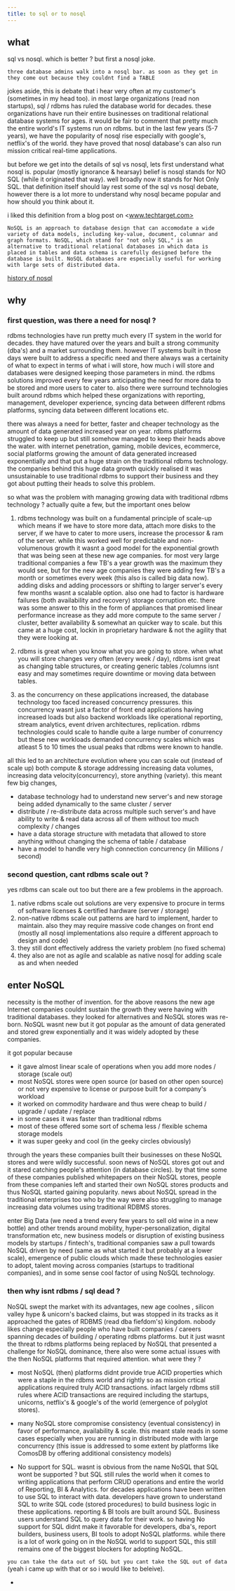 ```yaml
---
title: to sql or to nosql
---
```


## what

sql vs nosql. which is better ? but first a nosql joke.

`three database admins walk into a nosql bar. as soon as they get in they come out because they couldnt find a TABLE`

jokes aside, this is debate that i hear very often at my customer's (sometimes in my head too). in most large organizations (read non startups), sql / rdbms has ruled the database world for decades. these organizations have run their entire businesses on traditional relational database systems for ages. it would be fair to comment that pretty much the entire world's IT systems run on rdbms. but in the last few years (5-7 years), we have the popularity of nosql rise especially with google's, netflix's of the world. they have proved that nosql database's can also run mission critical real-time applications.

but before we get into the details of sql vs nosql, lets first understand what nosql is.
popular (mostly ignorance & hearsay) belief is nosql stands for NO SQL (while it originated that way). well broadly now it stands for Not Only SQL. that definition itself should lay rest some of the sql vs nosql debate, however there is a lot more to understand why nosql became popular and how should you think about it.

i liked this definition from a blog post on <www.techtarget.com>

`NoSQL is an approach to database design that can accomodate a wide variety of data models, including key-value, document, columnar and graph formats. NoSQL, which stand for "not only SQL," is an alternative to traditional relational databases in which data is placed in tables and data schema is carefully designed before the database is built. NoSQL databases are especially useful for working with large sets of distributed data.`

[history of nosql](https://en.wikipedia.org/wiki/NoSQL)

## why

### first question, was there a need for nosql ?

rdbms technologies have run pretty much every IT system in the world for decades. they have matured over the years and built a strong community (dba's) and a market surrounding them. however IT systems built in those days were built to address a specific need and there always was a certainity of what to expect in terms of what i will store, how much i will store and databases were designed keeping those parameters in mind. the rdbms solutions improved every few years anticipating the need for more data to be stored and more users to cater to. also there were surround technologies built around rdbms which helped these organizations with reporting, management, developer experience, syncing data between different rdbms platforms, syncing data between different locations etc.

there was always a need for better, faster and cheaper technology as the amount of data generated increased year on year. rdbms platforms struggled to keep up but still somehow managed to keep their heads above the water. with internet penetration, gaming, mobile devices, ecommerce, social platforms growing the amount of data generated increased exponentially and that put a huge strain on the traditional rdbms technology. the companies behind this huge data growth quickly realised it was unsustainable to use traditional rdbms to support their business and they got about putting their heads to solve this problem.

so what was the problem with managing growing data with traditional rdbms technology ? actually quite a few, but the important ones below

1. rdbms technology was built on a fundamental principle of scale-up which means if we have to store more data, attach more disks to the server, if we have to cater to more users, increase the processor & ram of the server. while this worked well for predictable and non-volumenous growth it wasnt a good model for the exponential growth that was being seen at these new age companies. for most very large traditional companies a few TB's a year growth was the maximum they would see, but for the new age companies they were adding few TB's a month or sometimes every week (this also is called big data now). adding disks and adding processors or shifting to larger server's every few months wasnt a scalable option. also one had to factor is hardware failures (both availability and recovery) storage corruption etc. there was some answer to this in the form of appliances that promised linear performance increase as they add more compute to the same server / cluster, better availability & somewhat an quicker way to scale.  but this came at a huge cost, lockin in proprietary hardware & not the agility that they were looking at. 

2. rdbms is great when you know what you are going to store. when what you will store changes very often (every week / day), rdbms isnt great as changing table structures, or creating generic tables /columns isnt easy and may sometimes require downtime or moving data between tables.

3. as the concurrency on these applications increased, the database technology too faced increased concurrency pressures. this concurrency wasnt just a factor of front end applications having increased loads but also backend workloads like operational reporting, stream analytics, event driven architectures, replication. rdbms technologies could scale to handle quite a large number of conurrency but these new workloads demanded concurrency scales which was atleast 5 to 10 times the usual peaks that rdbms were known to handle.

all this led to an architecture evolution where you can scale out (instead of scale up) both compute & storage addressing increasing data volumes, increasing data velocity(concurrency), store anything (variety). this meant few big changes, 
- database technology had to understand new server's and new storage being added dynamically to the same cluster / server
- distribute / re-distribute data across multiple such server's and have ability to write & read data across all of them without too much complexity / changes
- have a data storage structure with metadata that allowed to store anything without changing the schema of table / database
- have a model to handle very high connection concurrency (in Millions / second)

### second question, cant rdbms scale out ?

yes rdbms can scale out too but there are a few problems in the approach.

1. native rdbms scale out solutions are very expensive to procure in terms of software licenses & certified hardware (server / storage)
2. non-native rdbms scale out patterns are hard to implement, harder to maintain. also they may require massive code changes on front end (mostly all nosql implementations also require a different approach to design and code)
3. they still dont effectively address the variety problem (no fixed schema)
4. they also are not as agile and scalable as native nosql for adding scale as and when needed

## enter NoSQL

necessity is the mother of invention. for the above reasons the new age Internet companies couldnt sustain the growth they were having with traditional databases. they looked for alternatives and NoSQL stores was re-born. NoSQL wasnt new but it got popular as the amount of data generated and stored grew exponentially and it was widely adopted by these companies.

it got popular because

- it gave almost linear scale of operations when you add more nodes / storage (scale out)
- most NoSQL stores were open source (or based on other open source) or not very expensive to license or purpose built for a company's workload
- it worked on commodity hardware and thus were cheap to build / upgrade / update / replace
- in some cases it was faster than traditional rdbms
- most of these offered some sort of schema less / flexible schema storage models
- it was super geeky and cool (in the geeky circles obviously)

through the years these companies built their businesses on these NoSQL stores and were wildly successful. soon news of NoSQL stores got out and it stared catching people's attention (in database circles). by that time some of these companies published whitepapers on their NoSQL stores, people from these companies left and started their own NoSQL stores products and thus NoSQL started gaining popularity. news about NoSQL spread in the traditional enterprises too who by the way were also struggling to manage increasing data volumes using traditional RDBMS stores. 

enter Big Data (we need a trend every few years to sell old wine in a new bottle) and other trends around mobility, hyper-personalization, digital transformation etc, new business models or disruption of existing business models by startups / fintech's, traditional companies saw a pull towards NoSQL driven by need (same as what started it but probably at a lower scale), emergence of public clouds which made these technologies easier to adopt, talent moving across companies (startups to traditional companies), and in some sense cool factor of using NoSQL technology.

### then why isnt rdbms / sql dead ?

NoSQL swept the market with its advantages, new age coolnes , silicon valley hype & unicorn's backed claims, but was stopped in its tracks as it approached the gates of RDBMS (read dba fiefdom's) kingdom. nobody likes change especially people who have built companies / careers spanning decades of building / operating rdbms platforms. but it just wasnt the threat to rdbms platforms being replaced by NoSQL that presented a challenge for NoSQL dominance, there also were some actual issues with the then NoSQL platforms that required attention. what were they ?

- most NoSQL (then) platforms didnt provide true ACID properties which were a staple in the rdbms world and rightly so as mission crtical applications required truly ACID transactions. infact largely rdbms still rules where ACID transactions are required including the startups, unicorns, netflix's & google's of the world (emergence of polyglot stores).

- many NoSQL store compromise consistency (eventual consistency) in favor of performance, availability & scale. this meant stale reads in some cases especially when you are running in distributed mode with large concurrency (this issue is addressed to some extent by platforms like ComosDB by offering additional consistency models)

- No support for SQL. wasnt is obvious from the name NoSQL that SQL wont be supported ? but SQL still rules the world when it comes to writing applications that perform CRUD operations and entire the world of Reporting, BI & Analytics. for decades applications have been written to use SQL to interact with data. developers have grown to understand SQL to write SQL code (stored procedures) to build business logic in these applications. reporting & BI tools are built around SQL. Business users understand SQL to query data for their work. so having No support for SQL didnt make it favorable for developers, dba's, report builders, business users, BI tools to adopt NoSQL platforms. while there is a lot of work going on in the NoSQL world to support SQL, this still remains one of the biggest blockers for adopting NoSQL.

`you can take the data out of SQL but you cant take the SQL out of data` (yeah i came up with that or so i would like to beleive).

- 
